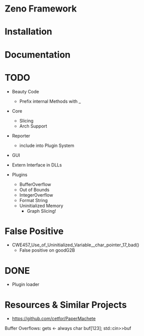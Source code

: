 # Zeno Framework

# Installation

# Documentation

# TODO

- Beauty Code
    - Prefix internal Methods with _

- Core
    - Slicing
    - Arch Support
    
- Reporter
    - include into Plugin System

- GUI

- Extern Interface in DLLs

- Plugins
    - BufferOverflow
    - Out of Bounds
    - IntegerOverflow
    - Format String
    - Uninitialized Memory
        - Graph Slicing!
        
# False Positive
- CWE457_Use_of_Uninitialized_Variable__char_pointer_17_bad()
    - False positive on goodG2B

# DONE

- Plugin loader

# Resources & Similar Projects

- https://github.com/cetfor/PaperMachete


Buffer Overflows:
gets <- always
char buf[123]; std::cin>>buf 
